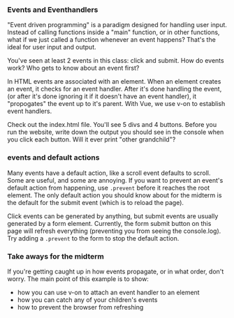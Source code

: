 ### Events and Eventhandlers

"Event driven programming" is a paradigm designed for handling user input. Instead of calling functions
inside a "main" function, or in other functions, what if we just called a function whenever an event
happens? That's the ideal for user input and output.

You've seen at least 2 events in this class: click and submit. How do events work? Who gets to know
about an event first?

In HTML events are associated with an element. When an element creates an event, it checks for an event
handler. After it's done handling the event, (or after it's done ignoring it if it doesn't have an event
handler), it "propogates" the event up to it's parent. With Vue, we use v-on to establish event
handlers.

Check out the index.html file. You'll see 5 divs and 4 buttons. Before you run the website, write down
the output you should see in the console when you click each button. Will it ever print "other
grandchild"?

### events and default actions
Many events have a default action, like a scroll event defaults to scroll. Some are useful, and some are
annoying. If you want to prevent an event's default action from happening, use `.prevent` before it
reaches the root element. The only default action you should know about for the midterm is the default
for the submit event (which is to reload the page).

Click events can be generated by anything, but submit events are usually generated by a form element.
Currently, the form submit button on this page will refresh everything (preventing you from seeing the
console.log). Try adding a `.prevent` to the form to stop the default action.

### Take aways for the midterm
If you're getting caught up in how events propagate, or in what order, don't worry. The main point of
this example is to show:
- how you can use v-on to attach an event handler to an element
- how you can catch any of your children's events
- how to prevent the browser from refreshing
